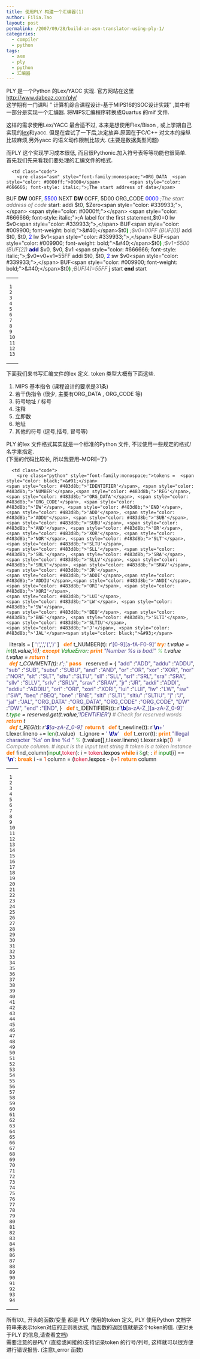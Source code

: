 ```yaml
---
title: 使用PLY 构建一个汇编器(1)
author: Filia.Tao
layout: post
permalink: /2007/09/28/build-an-asm-translator-using-ply-1/
categories:
  - compiler
  - python
tags:
  - asm
  - ply
  - python
  - 汇编器
---
```

PLY 是一个Python 的Lex/YACC 实现. 官方网站在这里<a href="http://www.dabeaz.com/ply/" title="An implementation of lex and yacc parsing tools for Python" target="_blank">http://www.dabeaz.com/ply/</a>  
这学期有一门课叫 ” 计算机综合课程设计-基于MIPS16的SOC设计实践” ,其中有一部分是实现一个汇编器. 将MIPS汇编程序转换成Quartus 的mif 文件.

这样的需求使用Lex/YACC 最合适不过, 本来是想使用Flex/Bison , 或上学期自己实现的<a href="http://blog.ftao.org/category/computer-science/compiler/lex/" title="我写的关于SEULex 的一些文章" target="_blank">lex</a>和yacc. 但是在尝试了一下后,决定放弃.原因在于C/C++ 对文本的操纵比较麻烦,另外yacc 的语义动作限制比较大. (主要是数据类型问题)

而PLY 这个实现学习成本很低, 而且很Pythonic.加入符号表等等功能也很简单.  
首先我们先来看我们要处理的汇编文件的格式.

<div class="wp_syntax">
  <table>
    <tr>
      <td class="line_numbers">
        <pre>1
2
3
4
5
6
7
8
9
10
11
12
13
</pre>
      </td>
      
      <td class="code">
        <pre class="asm" style="font-family:monospace;">ORG_DATA  <span style="color: #0000ff;">0000</span>           <span style="color: #666666; font-style: italic;">;The start address of data</span>
BUF   <span style="color: #000000; font-weight: bold;">DW</span>  00FF<span style="color: #339933;">,</span> <span style="color: #0000ff;">5500</span>
NEXT  <span style="color: #000000; font-weight: bold;">DW</span>  0CFF<span style="color: #339933;">,</span> 5D00
ORG_CODE  <span style="color: #0000ff;">0000</span>		       <span style="color: #666666; font-style: italic;">;The start address of code</span>
start<span style="color: #339933;">:</span>  addi  $t0<span style="color: #339933;">,</span> $Zero<span style="color: #339933;">,</span> <span style="color: #0000ff;"></span>     <span style="color: #666666; font-style: italic;">;A label for the first statement,$t0=0</span>
 	lw    $v0<span style="color: #339933;">,</span> BUF<span style="color: #009900; font-weight: bold;">&#40;</span>$t0<span style="color: #009900; font-weight: bold;">&#41;</span>      <span style="color: #666666; font-style: italic;">;$v0=00FF  (BUF[0])</span>
 	addi  $t0<span style="color: #339933;">,</span> $t0<span style="color: #339933;">,</span> <span style="color: #0000ff;">2</span>
 	lw	  $v1<span style="color: #339933;">,</span> BUF<span style="color: #009900; font-weight: bold;">&#40;</span>$t0<span style="color: #009900; font-weight: bold;">&#41;</span>	 <span style="color: #666666; font-style: italic;">;$v1=5500  (BUF[2])</span>
 	<span style="color: #00007f; font-weight: bold;">add</span>   $v0<span style="color: #339933;">,</span> $v0<span style="color: #339933;">,</span> $v1	<span style="color: #666666; font-style: italic;">;$v0=$v0+$v1=55FF</span>
 	addi  $t0<span style="color: #339933;">,</span> $t0<span style="color: #339933;">,</span> <span style="color: #0000ff;">2</span>
 	sw    $v0<span style="color: #339933;">,</span> BUF<span style="color: #009900; font-weight: bold;">&#40;</span>$t0<span style="color: #009900; font-weight: bold;">&#41;</span>    	<span style="color: #666666; font-style: italic;">;BUF[4]=55FF</span>
 	j	  start
<span style="color: #000000; font-weight: bold;">end</span>  start</pre>
      </td>
    </tr>
  </table>
</div>

下面我们来书写汇编文件的lex 定义. token 类型大概有下面这些.

  1. MIPS 基本指令 (课程设计的要求是31条)
  2. 若干伪指令 (很少, 主要有ORG\_DATA , ORG\_CODE 等)
  3. 符号地址 / 标号
  4. 注释
  5. 立即数
  6. 地址
  7. 其他的符号 (逗号,括号, 冒号等)

PLY 的lex 文件格式其实就是一个标准的Python 文件, 不过使用一些规定的格式/名字来指定.  
(下面的代码比较长, 所以我要用&#8211;MORE&#8211;了)  
<!--more-->

<div class="wp_syntax">
  <table>
    <tr>
      <td class="line_numbers">
        <pre>1
2
3
4
5
6
7
8
9
10
11
12
13
14
15
16
17
18
19
20
21
22
23
24
25
26
27
28
29
30
31
32
33
34
35
36
37
38
39
40
41
42
43
44
45
46
47
48
49
50
51
52
53
54
55
56
57
58
59
60
61
62
63
64
65
66
67
68
69
70
71
72
73
74
75
76
77
78
79
80
81
82
83
84
85
86
87
88
89
90
91
92
93
94
</pre>
      </td>
      
      <td class="code">
        <pre class="python" style="font-family:monospace;">tokens =  <span style="color: black;">&#91;</span>
	<span style="color: #483d8b;">'IDENTIFIER'</span>, <span style="color: #483d8b;">'NUMBER'</span>,<span style="color: #483d8b;">'REG'</span>,
	<span style="color: #483d8b;">'ORG_DATA'</span>, <span style="color: #483d8b;">'ORG_CODE'</span>, <span style="color: #483d8b;">'DW'</span>, <span style="color: #483d8b;">'END'</span>,
	<span style="color: #483d8b;">'ADD'</span>, <span style="color: #483d8b;">'ADDU'</span>, <span style="color: #483d8b;">'SUB'</span>, <span style="color: #483d8b;">'SUBU'</span>, <span style="color: #483d8b;">'AND'</span>, <span style="color: #483d8b;">'OR'</span>, <span style="color: #483d8b;">'XOR'</span>, <span style="color: #483d8b;">'NOR'</span>, <span style="color: #483d8b;">'SLT'</span>, <span style="color: #483d8b;">'SLTU'</span>,
	<span style="color: #483d8b;">'SLL'</span>, <span style="color: #483d8b;">'SRL'</span>, <span style="color: #483d8b;">'SRA'</span>,
	<span style="color: #483d8b;">'SLLV'</span>, <span style="color: #483d8b;">'SRLV'</span>, <span style="color: #483d8b;">'SRAV'</span>,
	<span style="color: #483d8b;">'JR'</span>,
	<span style="color: #483d8b;">'ADDI'</span>,<span style="color: #483d8b;">'ADDIU'</span>,<span style="color: #483d8b;">'ANDI'</span>,<span style="color: #483d8b;">'ORI'</span>, <span style="color: #483d8b;">'XORI'</span>,
	<span style="color: #483d8b;">'LUI'</span>,
	<span style="color: #483d8b;">'LW'</span>, <span style="color: #483d8b;">'SW'</span>,
	<span style="color: #483d8b;">'BEQ'</span>, <span style="color: #483d8b;">'BNE'</span>, <span style="color: #483d8b;">'SLTI'</span>, <span style="color: #483d8b;">'SLTIU'</span>,
	<span style="color: #483d8b;">'J'</span>, <span style="color: #483d8b;">'JAL'</span><span style="color: black;">&#93;</span>
&nbsp;
literals = <span style="color: black;">&#91;</span> <span style="color: #483d8b;">':'</span>,<span style="color: #483d8b;">','</span>,<span style="color: #483d8b;">'('</span>,<span style="color: #483d8b;">')'</span> <span style="color: black;">&#93;</span>
&nbsp;
<span style="color: #ff7700;font-weight:bold;">def</span> t_NUMBER<span style="color: black;">&#40;</span>t<span style="color: black;">&#41;</span>:
	r<span style="color: #483d8b;">'[0-9][a-fA-F0-9]*'</span>
	<span style="color: #ff7700;font-weight:bold;">try</span>:
		t.<span style="color: black;">value</span> = <span style="color: #008000;">int</span><span style="color: black;">&#40;</span>t.<span style="color: black;">value</span>,<span style="color: #ff4500;">16</span><span style="color: black;">&#41;</span><span style="color: #66cc66;">;</span>
	<span style="color: #ff7700;font-weight:bold;">except</span> <span style="color: #008000;">ValueError</span>:
		<span style="color: #ff7700;font-weight:bold;">print</span> <span style="color: #483d8b;">"Number %s is bad!"</span> <span style="color: #66cc66;">%</span> t.<span style="color: black;">value</span>
		t.<span style="color: black;">value</span> = <span style="color: #ff4500;"></span>
	<span style="color: #ff7700;font-weight:bold;">return</span> t		
&nbsp;
<span style="color: #ff7700;font-weight:bold;">def</span> t_COMMENT<span style="color: black;">&#40;</span>t<span style="color: black;">&#41;</span>:
	r<span style="color: #483d8b;">';.*'</span>
	<span style="color: #ff7700;font-weight:bold;">pass</span>
&nbsp;
reserved  = <span style="color: black;">&#123;</span>
	<span style="color: #483d8b;">"add"</span>		:<span style="color: #483d8b;">"ADD"</span>,
	<span style="color: #483d8b;">"addu"</span>		:<span style="color: #483d8b;">"ADDU"</span>,
	<span style="color: #483d8b;">"sub"</span>		:<span style="color: #483d8b;">"SUB"</span>,
	<span style="color: #483d8b;">"subu"</span>		:<span style="color: #483d8b;">"SUBU"</span>,
	<span style="color: #483d8b;">"and"</span>		:<span style="color: #483d8b;">"AND"</span>,
	<span style="color: #483d8b;">"or"</span>		:<span style="color: #483d8b;">"OR"</span>,
	<span style="color: #483d8b;">"xor"</span>		:<span style="color: #483d8b;">"XOR"</span>,
	<span style="color: #483d8b;">"nor"</span>		:<span style="color: #483d8b;">"NOR"</span>,
	<span style="color: #483d8b;">"slt"</span>		:<span style="color: #483d8b;">"SLT"</span>,
	<span style="color: #483d8b;">"sltu"</span>		:<span style="color: #483d8b;">"SLTU"</span>,
	<span style="color: #483d8b;">"sll"</span>		:<span style="color: #483d8b;">"SLL"</span>,
	<span style="color: #483d8b;">"srl"</span>		:<span style="color: #483d8b;">"SRL"</span>,
	<span style="color: #483d8b;">"sra"</span>		:<span style="color: #483d8b;">"SRA"</span>,
	<span style="color: #483d8b;">"sllv"</span>		:<span style="color: #483d8b;">"SLLV"</span>,
	<span style="color: #483d8b;">"srlv"</span>		:<span style="color: #483d8b;">"SRLV"</span>,
	<span style="color: #483d8b;">"srav"</span>		:<span style="color: #483d8b;">"SRAV"</span>,
	<span style="color: #483d8b;">"jr"</span>		:<span style="color: #483d8b;">"JR"</span>,
	<span style="color: #483d8b;">"addi"</span>		:<span style="color: #483d8b;">"ADDI"</span>,
	<span style="color: #483d8b;">"addiu"</span>		:<span style="color: #483d8b;">"ADDIU"</span>,
	<span style="color: #483d8b;">"ori"</span>		:<span style="color: #483d8b;">"ORI"</span>,
	<span style="color: #483d8b;">"xori"</span>		:<span style="color: #483d8b;">"XORI"</span>,
	<span style="color: #483d8b;">"lui"</span>		:<span style="color: #483d8b;">"LUI"</span>,
	<span style="color: #483d8b;">"lw"</span>		:<span style="color: #483d8b;">"LW"</span>,
	<span style="color: #483d8b;">"sw"</span>		:<span style="color: #483d8b;">"SW"</span>,
	<span style="color: #483d8b;">"beq"</span>		:<span style="color: #483d8b;">"BEQ"</span>,
	<span style="color: #483d8b;">"bne"</span>		:<span style="color: #483d8b;">"BNE"</span>,
	<span style="color: #483d8b;">"slti"</span>		:<span style="color: #483d8b;">"SLTI"</span>,
	<span style="color: #483d8b;">"sltiu"</span>		:<span style="color: #483d8b;">"SLTIU"</span>,
	<span style="color: #483d8b;">"j"</span>			:<span style="color: #483d8b;">"J"</span>,
	<span style="color: #483d8b;">"jal"</span>		:<span style="color: #483d8b;">"JAL"</span>,
	<span style="color: #483d8b;">"ORG_DATA"</span> 	:<span style="color: #483d8b;">"ORG_DATA"</span>,
	<span style="color: #483d8b;">"ORG_CODE"</span> 	:<span style="color: #483d8b;">"ORG_CODE"</span>,
	<span style="color: #483d8b;">"DW"</span> 		:<span style="color: #483d8b;">"DW"</span>,
	<span style="color: #483d8b;">"end"</span>		:<span style="color: #483d8b;">"END"</span>,
<span style="color: black;">&#125;</span>
&nbsp;
<span style="color: #ff7700;font-weight:bold;">def</span> t_IDENTIFIER<span style="color: black;">&#40;</span>t<span style="color: black;">&#41;</span>:
	r<span style="color: #483d8b;">'<span style="color: #000099; font-weight: bold;">\b</span>[a-zA-Z_][a-zA-Z_0-9]*'</span>
	t.<span style="color: #008000;">type</span> = reserved.<span style="color: black;">get</span><span style="color: black;">&#40;</span>t.<span style="color: black;">value</span>,<span style="color: #483d8b;">'IDENTIFIER'</span><span style="color: black;">&#41;</span>    <span style="color: #808080; font-style: italic;"># Check for reserved words</span>
	<span style="color: #ff7700;font-weight:bold;">return</span> t	
&nbsp;
<span style="color: #ff7700;font-weight:bold;">def</span> t_REG<span style="color: black;">&#40;</span>t<span style="color: black;">&#41;</span>:
	r<span style="color: #483d8b;">'<span style="color: #000099; font-weight: bold;">\$</span>[a-zA-Z_0-9]*'</span>
	<span style="color: #ff7700;font-weight:bold;">return</span> t
&nbsp;
<span style="color: #ff7700;font-weight:bold;">def</span> t_newline<span style="color: black;">&#40;</span>t<span style="color: black;">&#41;</span>:
	r<span style="color: #483d8b;">'<span style="color: #000099; font-weight: bold;">\n</span>+'</span>
	t.<span style="color: black;">lexer</span>.<span style="color: black;">lineno</span> += <span style="color: #008000;">len</span><span style="color: black;">&#40;</span>t.<span style="color: black;">value</span><span style="color: black;">&#41;</span>
&nbsp;
t_ignore  = <span style="color: #483d8b;">' <span style="color: #000099; font-weight: bold;">\t</span><span style="color: #000099; font-weight: bold;">\v</span>'</span>
&nbsp;
<span style="color: #ff7700;font-weight:bold;">def</span> t_error<span style="color: black;">&#40;</span>t<span style="color: black;">&#41;</span>:
    <span style="color: #ff7700;font-weight:bold;">print</span> <span style="color: #483d8b;">"Illegal character '%s' on line %d "</span> <span style="color: #66cc66;">%</span> <span style="color: black;">&#40;</span>t.<span style="color: black;">value</span><span style="color: black;">&#91;</span><span style="color: #ff4500;"></span><span style="color: black;">&#93;</span>,t.<span style="color: black;">lexer</span>.<span style="color: black;">lineno</span><span style="color: black;">&#41;</span>
    t.<span style="color: black;">lexer</span>.<span style="color: black;">skip</span><span style="color: black;">&#40;</span><span style="color: #ff4500;">1</span><span style="color: black;">&#41;</span>
&nbsp;
<span style="color: #808080; font-style: italic;"># Compute column.</span>
<span style="color: #808080; font-style: italic;">#     input is the input text string</span>
<span style="color: #808080; font-style: italic;">#     token is a token instance</span>
<span style="color: #ff7700;font-weight:bold;">def</span> find_column<span style="color: black;">&#40;</span><span style="color: #008000;">input</span>,<span style="color: #dc143c;">token</span><span style="color: black;">&#41;</span>:
    i = <span style="color: #dc143c;">token</span>.<span style="color: black;">lexpos</span>
    <span style="color: #ff7700;font-weight:bold;">while</span> i <span style="color: #66cc66;">&</span>gt<span style="color: #66cc66;">;</span> <span style="color: #ff4500;"></span>:
        <span style="color: #ff7700;font-weight:bold;">if</span> <span style="color: #008000;">input</span><span style="color: black;">&#91;</span>i<span style="color: black;">&#93;</span> == <span style="color: #483d8b;">'<span style="color: #000099; font-weight: bold;">\n</span>'</span>: <span style="color: #ff7700;font-weight:bold;">break</span>
        i -= <span style="color: #ff4500;">1</span>
    column = <span style="color: black;">&#40;</span><span style="color: #dc143c;">token</span>.<span style="color: black;">lexpos</span> - i<span style="color: black;">&#41;</span>+<span style="color: #ff4500;">1</span>
    <span style="color: #ff7700;font-weight:bold;">return</span> column</pre>
      </td>
    </tr>
  </table>
</div>

所有以t_ 开头的函数/变量 都是 PLY 使用的token 定义, PLY 使用Python 文档字符串来表示token对应的正则表达式, 而函数的返回值就是这个token的值. (更对关于PLY 的信息,请查看<a href="http://www.dabeaz.com/ply/ply.html" target="_blank">文档</a>)  
需要注意的是PLY (直接或间接的)支持记录token 的行号/列号, 这样就可以很方便进行错误报告. (注意t_error 函数)
